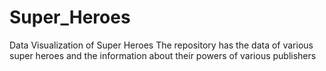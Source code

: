 # Super_Heroes
Data Visualization of Super Heroes
The repository has the data of various super heroes and the information about their powers of various publishers
